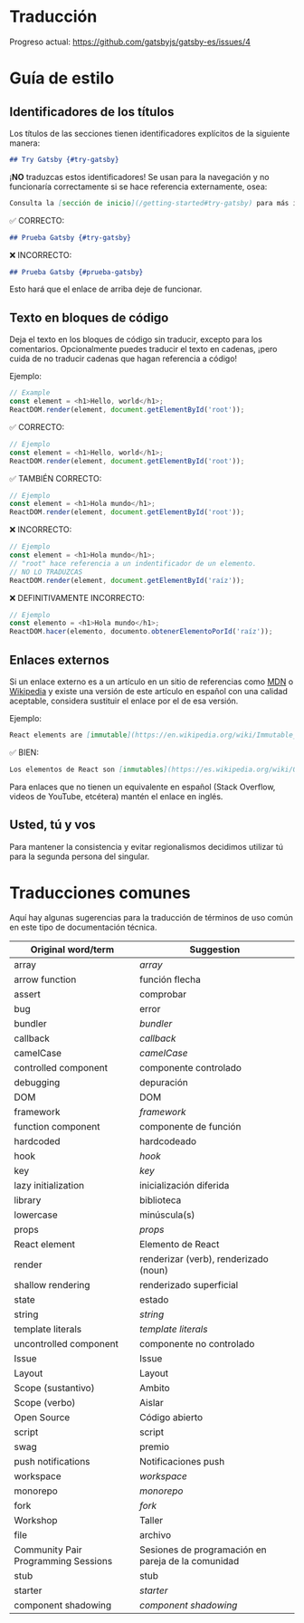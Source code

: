 # Traducción

Progreso actual: https://github.com/gatsbyjs/gatsby-es/issues/4

# Guía de estilo

## Identificadores de los títulos

Los títulos de las secciones tienen identificadores explícitos de la siguiente manera:

```md
## Try Gatsby {#try-gatsby}
```

¡**NO** traduzcas estos identificadores! Se usan para la navegación y no funcionaría correctamente si se hace referencia externamente, osea:

```md
Consulta la [sección de inicio](/getting-started#try-gatsby) para más información.
```

✅ CORRECTO:

```md
## Prueba Gatsby {#try-gatsby}
```

❌ INCORRECTO:

```md
## Prueba Gatsby {#prueba-gatsby}
```

Esto hará que el enlace de arriba deje de funcionar.

## Texto en bloques de código

Deja el texto en los bloques de código sin traducir, excepto para los comentarios. Opcionalmente puedes traducir el texto en cadenas, ¡pero cuida de no traducir cadenas que hagan referencia a código!

Ejemplo:

```js
// Example
const element = <h1>Hello, world</h1>;
ReactDOM.render(element, document.getElementById('root'));
```

✅ CORRECTO:

```js
// Ejemplo
const element = <h1>Hello, world</h1>;
ReactDOM.render(element, document.getElementById('root'));
```

✅ TAMBIÉN CORRECTO:

```js
// Ejemplo
const element = <h1>Hola mundo</h1>;
ReactDOM.render(element, document.getElementById('root'));
```

❌ INCORRECTO:

```js
// Ejemplo
const element = <h1>Hola mundo</h1>;
// "root" hace referencia a un indentificador de un elemento.
// NO LO TRADUZCAS
ReactDOM.render(element, document.getElementById('raíz'));
```

❌ DEFINITIVAMENTE INCORRECTO:

```js
// Ejemplo
const elemento = <h1>Hola mundo</h1>;
ReactDOM.hacer(elemento, documento.obtenerElementoPorId('raíz'));
```

## Enlaces externos

Si un enlace externo es a un artículo en un sitio de referencias como [MDN] o [Wikipedia] y existe una versión de este artículo en español con una calidad aceptable, considera sustituir el enlace por el de esa versión.

[mdn]: https://developer.mozilla.org/en-US/
[wikipedia]: https://en.wikipedia.org/wiki/Main_Page

Ejemplo:

```md
React elements are [immutable](https://en.wikipedia.org/wiki/Immutable_object).
```

✅ BIEN:

```md
Los elementos de React son [inmutables](https://es.wikipedia.org/wiki/Objeto_inmutable).
```

Para enlaces que no tienen un equivalente en español (Stack Overflow, videos de YouTube, etcétera) mantén el enlace en inglés.

## Usted, tú y vos

Para mantener la consistencia y evitar regionalismos decidimos utilizar tú para la segunda persona del singular.

# Traducciones comunes

Aquí hay algunas sugerencias para la traducción de términos de uso común en este tipo de documentación técnica.

| Original word/term                  | Suggestion                                         |
| ----------------------------------- | -------------------------------------------------- |
| array                               | _array_                                            |
| arrow function                      | función flecha                                     |
| assert                              | comprobar                                          |
| bug                                 | error                                              |
| bundler                             | _bundler_                                          |
| callback                            | _callback_                                         |
| camelCase                           | _camelCase_                                        |
| controlled component                | componente controlado                              |
| debugging                           | depuración                                         |
| DOM                                 | DOM                                                |
| framework                           | _framework_                                        |
| function component                  | componente de función                              |
| hardcoded                           | hardcodeado                                        |
| hook                                | _hook_                                             |
| key                                 | _key_                                              |
| lazy initialization                 | inicialización diferida                            |
| library                             | biblioteca                                         |
| lowercase                           | minúscula(s)                                       |
| props                               | _props_                                            |
| React element                       | Elemento de React                                  |
| render                              | renderizar (verb), renderizado (noun)              |
| shallow rendering                   | renderizado superficial                            |
| state                               | estado                                             |
| string                              | _string_                                           |
| template literals                   | _template literals_                                |
| uncontrolled component              | componente no controlado                           |
| Issue                               | Issue                                              |
| Layout                              | Layout                                             |
| Scope (sustantivo)                  | Ambito                                             |
| Scope (verbo)                       | Aislar                                             |
| Open Source                         | Código abierto                                     |
| script                              | script                                             |
| swag                                | premio                                             |
| push notifications                  | Notificaciones push                                |
| workspace                           | _workspace_                                        |
| monorepo                            | _monorepo_                                         |
| fork                                | _fork_                                             |
| Workshop                            | Taller                                             |
| file                                | archivo                                            |
| Community Pair Programming Sessions | Sesiones de programación en pareja de la comunidad |
| stub                                | stub                                               |
| starter                             | _starter_                                          |
| component shadowing                 | _component shadowing_                              |